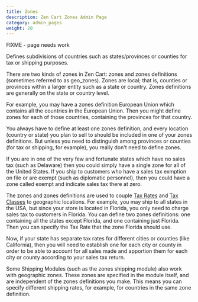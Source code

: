 ```yaml
---
title: Zones 
description: Zen Cart Zones Admin Page 
category: admin_pages
weight: 20
---
```


FIXME - page needs work

Defines subdivisions of countries such as states/provinces or counties for tax or shipping purposes.

There are two kinds of zones in Zen Cart: zones and zones definitions (sometimes referred to as geo_zones). Zones are local; that is, counties or provinces within a larger entity such as a state or country. Zones definitions are generally on the state or country level.


For example, you may have a zones definition European Union which contains all the countries in the European Union. Then you might define zones for each of those countries, containing the provinces for that country.


You always have to define at least one zones definition, and every location (country or state) you plan to sell to should be included in one of your zones definitions. But unless you need to distinguish among provinces or counties (for tax or shipping, for example), you really don't need to define zones.


If you are in one of the very few and fortunate states which have no sales tax (such as Delaware) then you could simply have a single zone for all of the United States. If you ship to customers who have a sales tax exmption on file or are exempt (such as diplomatic personnel), then you could have a zone called exempt and indicate sales tax there at zero.


The zones and zones definitions are used to couple 
[Tax Rates](/user/admin_pages/locations/tax_rates) and 
[Tax Classes](/user/admin_pages/locations/tax_classes) to geographic locations. 
For example, you may ship to all states in the USA, but since your store is located in Florida, you only need to charge sales tax to customers in Florida. You can define two zones definitions: one containing all the states except Florida, and one containing just Florida. Then you can specify the Tax Rate that the zone Florida should use.


Now, if your state has separate tax rates for different cities or counties (like California), then you will need to establish one for each city or county in order to be able to account for all sales made and apportion them for each city or county according to your sales tax return.


Some Shipping Modules (such as the zones shipping module) also work with geographic zones. These zones are specified in the module itself, and are independent of the zones definitions you make. This means you can specify different shipping rates, for example, for countries in the same zone definition.


